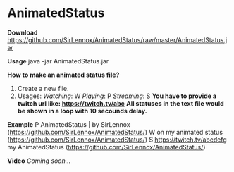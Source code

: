 # AnimatedStatus

**Download**
https://github.com/SirLennox/AnimatedStatus/raw/master/AnimatedStatus.jar

**Usage**
java -jar AnimatedStatus.jar <token> <filePath>

**How to make an animated status file?**
1. Create a new file.
2. Usages:
*Watching*:
W <text>
*Playing*:
P <text>
*Streaming*:
S <URL> <text> 
**You have to provide a twitch url like: https://twitch.tv/abc**
**All statuses in the text file would be shown in a loop with 10 secounds delay.**

**Example**
P AnimatedStatus | by SirLennox (https://github.com/SirLennox/AnimatedStatus/)
W on my animated status (https://github.com/SirLennox/AnimatedStatus/)
S https://twitch.tv/abcdefg my AnimatedStatus (https://github.com/SirLennox/AnimatedStatus/)

**Video**
*Coming soon...*
